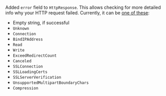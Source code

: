 Added `error` field to `HttpResponse`. This allows checking for more detailed info
why your HTTP request failed. Currently, it can be
[one of these](https://github.com/yhirose/cpp-httplib/blob/b80aa7fee31a8712b1d3cae05c1d9e7f5c436e3d/httplib.h#L771-L785):
* Empty string, if successful
* `Unknown`
* `Connection`
* `BindIPAddress`
* `Read`
* `Write`
* `ExceedRedirectCount`
* `Canceled`
* `SSLConnection`
* `SSLLoadingCerts`
* `SSLServerVerification`
* `UnsupportedMultipartBoundaryChars`
* `Compression`
